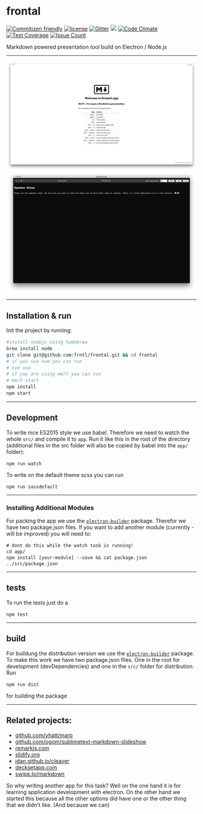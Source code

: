 # frontal

[![Commitizen friendly](https://img.shields.io/badge/commitizen-friendly-brightgreen.svg)](http://commitizen.github.io/cz-cli/) [![license](https://img.shields.io/github/license/mashape/apistatus.svg?maxAge=2592000)]() [![Gitter](https://img.shields.io/gitter/room/nwjs/nw.js.svg?maxAge=2592000)](https://gitter.im/frntl/frontal) ![](https://img.shields.io/badge/build%20with-%E2%9D%A4-brightgreen.svg) [![Code Climate](https://codeclimate.com/github/frntl/frontal/badges/gpa.svg)](https://codeclimate.com/github/frntl/frontal) [![Test Coverage](https://codeclimate.com/github/frntl/frontal/badges/coverage.svg)](https://codeclimate.com/github/frntl/frontal/coverage) [![Issue Count](https://codeclimate.com/github/frntl/frontal/badges/issue_count.svg)](https://codeclimate.com/github/frntl/frontal)  

Markdown powered presentation tool build on Electron / Node.js  

---

![](docs/images/main-window.png)  
![](docs/images/speaker-window.png)  

---

## Installation & run

Init the project by running:  

```bash
#install nodejs using homebrew 
brew install node
git clone git@github.com:frntl/frontal.git && cd frontal
# if you use nvm you can run
# nvm use
# if you are using mert you can run
# mert start
npm install
npm start
```

---

## Development  



To write nice ES2015 style we use babel. Therefore we need to watch the whole `src/` and compile it to `app`. Run it like this in the root of the directory (additional files in the src folder will also be copied by babel into the `app/` folder):  

    npm run watch

To write on the default theme scss you can run

    npm run sassdefault

---

### Installing Additional Modules  

For packing the app we use the [`electron-builder`](https://github.com/electron-userland/electron-builder) package. Therefor we have two package.json files. If you want to add another module (currently - will be improved) you will need to:  

    # dont do this while the watch task is running!
    cd app/
    npm install [your-module] --save && cat package.json ../src/package.json
    

---

## tests

To run the tests just do a  

    npm test


---

## build  

For buildung the distribution version we use the [`electron-builder`](https://github.com/electron-userland/electron-builder) package. To make this work we have two package.json files. One in the root for development (devDependencies) and one in the `src/` folder for distribution. Run  

    npm run dist

for building the package

---

## Related projects:

- [github.com/yhatt/marp](https://github.com/yhatt/marp/)  
- [github.com/ogom/sublimetext-markdown-slideshow](https://github.com/ogom/sublimetext-markdown-slideshow)  
- [remarkjs.com](http://remarkjs.com/#1)  
- [slidify.org](http://slidify.org/)  
- [jdan.github.io/cleaver](http://jdan.github.io/cleaver/#2)   
- [decksetapp.com](http://www.decksetapp.com/)  
- [swipe.to/markdown](https://www.swipe.to/markdown/)  

So why writing another app for this task? Well on the one hand it is for learning application development with electron. On the other hand we started this because all the other options did have one or the other thing that we didn't like. (And because we can)
